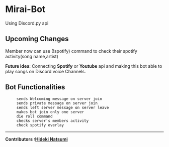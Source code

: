 # Mirai-Bot

Using Discord.py api

Upcoming Changes
-
Member now can use (!spotify) command to check their spotify activity(song name,artist)

<strong>Future idea</strong>: Connecting <strong>Spotify</strong> or <strong>Youtube</strong> api and making this bot able to play songs on Discord voice Channels.

Bot Functionalities
-

         sends Welcoming message on server join 
         sends private message on server join 
         sends left server message on server leave
         makes bot join only one server
         die roll command
         checks server's members activity 
         check spotify overlay
         
 ---
<strong>Contributors :[Hideki Natsumi](https://github.com/HidekiNatsumi) 
